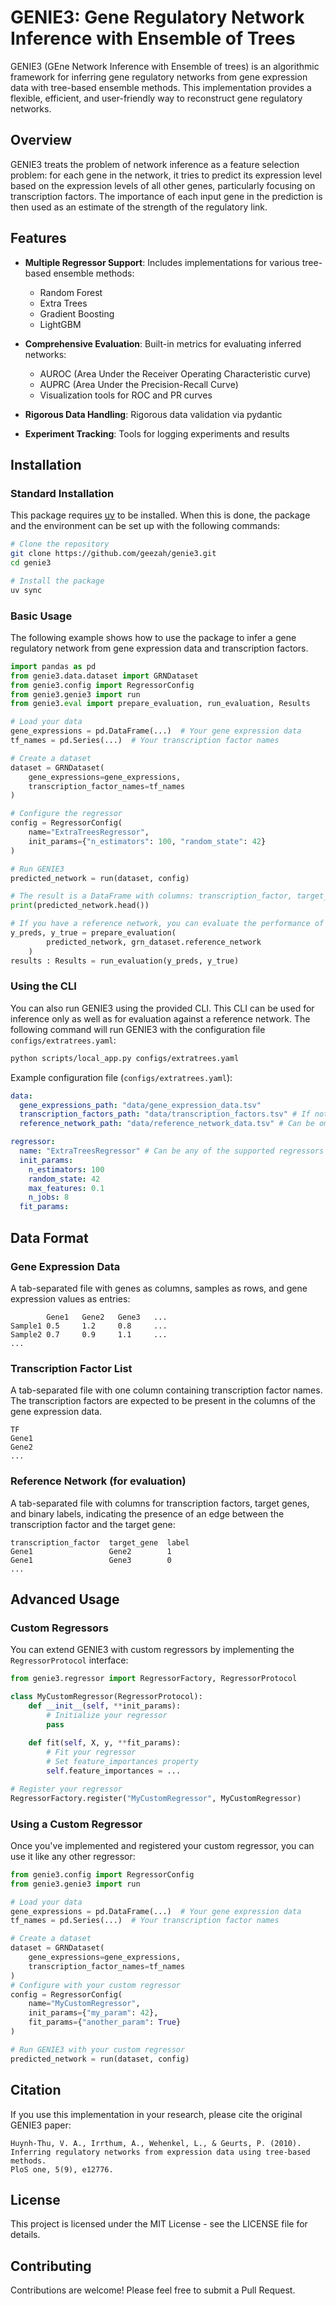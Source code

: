 # GENIE3: Gene Regulatory Network Inference with Ensemble of Trees

GENIE3 (GEne Network Inference with Ensemble of trees) is an algorithmic framework for inferring gene regulatory networks from gene expression data with tree-based ensemble methods. This implementation provides a flexible, efficient, and user-friendly way to reconstruct gene regulatory networks.

## Overview

GENIE3 treats the problem of network inference as a feature selection problem: for each gene in the network, it tries to predict its expression level based on the expression levels of all other genes, particularly focusing on transcription factors. The importance of each input gene in the prediction is then used as an estimate of the strength of the regulatory link.

## Features

- **Multiple Regressor Support**: Includes implementations for various tree-based ensemble methods:
  - Random Forest
  - Extra Trees
  - Gradient Boosting
  - LightGBM

- **Comprehensive Evaluation**: Built-in metrics for evaluating inferred networks:
  - AUROC (Area Under the Receiver Operating Characteristic curve)
  - AUPRC (Area Under the Precision-Recall Curve)
  - Visualization tools for ROC and PR curves

- **Rigorous Data Handling**: Rigorous data validation via pydantic

- **Experiment Tracking**: Tools for logging experiments and results 

## Installation

### Standard Installation

This package requires [uv](https://docs.astral.sh/uv/getting-started/installation/) to be installed. When this is done, the package and the environment can be set up with the following commands:

```bash
# Clone the repository
git clone https://github.com/geezah/genie3.git
cd genie3

# Install the package
uv sync
```

### Basic Usage

The following example shows how to use the package to infer a gene regulatory network from gene expression data and transcription factors.

```python
import pandas as pd
from genie3.data.dataset import GRNDataset
from genie3.config import RegressorConfig
from genie3.genie3 import run
from genie3.eval import prepare_evaluation, run_evaluation, Results

# Load your data
gene_expressions = pd.DataFrame(...)  # Your gene expression data
tf_names = pd.Series(...)  # Your transcription factor names

# Create a dataset
dataset = GRNDataset(
    gene_expressions=gene_expressions,
    transcription_factor_names=tf_names
)

# Configure the regressor
config = RegressorConfig(
    name="ExtraTreesRegressor",
    init_params={"n_estimators": 100, "random_state": 42}
)

# Run GENIE3
predicted_network = run(dataset, config)

# The result is a DataFrame with columns: transcription_factor, target_gene, importance
print(predicted_network.head())

# If you have a reference network, you can evaluate the performance of the inferred network
y_preds, y_true = prepare_evaluation(
        predicted_network, grn_dataset.reference_network
    )
results : Results = run_evaluation(y_preds, y_true)


```
### Using the CLI

You can also run GENIE3 using the provided CLI. This CLI can be used for inference only as well as for evaluation against a reference network. The following command will run GENIE3 with the configuration file `configs/extratrees.yaml`:

```bash
python scripts/local_app.py configs/extratrees.yaml
```

Example configuration file (`configs/extratrees.yaml`):

```yaml
data:
  gene_expressions_path: "data/gene_expression_data.tsv"
  transcription_factors_path: "data/transcription_factors.tsv" # If not provided, will use all genes as transcription factors
  reference_network_path: "data/reference_network_data.tsv" # Can be omitted for inference

regressor:
  name: "ExtraTreesRegressor" # Can be any of the supported regressors
  init_params: 
    n_estimators: 100
    random_state: 42
    max_features: 0.1
    n_jobs: 8
  fit_params:
```

## Data Format

### Gene Expression Data

A tab-separated file with genes as columns, samples as rows, and gene expression values as entries:

```
        Gene1   Gene2   Gene3   ...
Sample1 0.5     1.2     0.8     ...
Sample2 0.7     0.9     1.1     ...
...
```

### Transcription Factor List

A tab-separated file with one column containing transcription factor names. The transcription factors are expected to be present in the columns of the gene expression data.
```
TF
Gene1
Gene2
...
```

### Reference Network (for evaluation)

A tab-separated file with columns for transcription factors, target genes, and binary labels, indicating the presence of an edge between the transcription factor and the target gene:

```
transcription_factor  target_gene  label
Gene1                 Gene2        1
Gene1                 Gene3        0
...
```

## Advanced Usage

### Custom Regressors

You can extend GENIE3 with custom regressors by implementing the `RegressorProtocol` interface:

```python
from genie3.regressor import RegressorFactory, RegressorProtocol

class MyCustomRegressor(RegressorProtocol):
    def __init__(self, **init_params):
        # Initialize your regressor
        pass
        
    def fit(self, X, y, **fit_params):
        # Fit your regressor
        # Set feature_importances property
        self.feature_importances = ...

# Register your regressor
RegressorFactory.register("MyCustomRegressor", MyCustomRegressor)
```

### Using a Custom Regressor

Once you've implemented and registered your custom regressor, you can use it like any other regressor:

```python
from genie3.config import RegressorConfig
from genie3.genie3 import run

# Load your data
gene_expressions = pd.DataFrame(...)  # Your gene expression data
tf_names = pd.Series(...)  # Your transcription factor names

# Create a dataset
dataset = GRNDataset(
    gene_expressions=gene_expressions,
    transcription_factor_names=tf_names
)
# Configure with your custom regressor
config = RegressorConfig(
    name="MyCustomRegressor",
    init_params={"my_param": 42},
    fit_params={"another_param": True}
)

# Run GENIE3 with your custom regressor
predicted_network = run(dataset, config)
```

## Citation

If you use this implementation in your research, please cite the original GENIE3 paper:

```
Huynh-Thu, V. A., Irrthum, A., Wehenkel, L., & Geurts, P. (2010).
Inferring regulatory networks from expression data using tree-based methods.
PloS one, 5(9), e12776.
```

## License

This project is licensed under the MIT License - see the LICENSE file for details.

## Contributing

Contributions are welcome! Please feel free to submit a Pull Request.